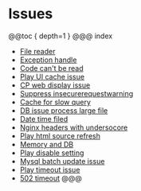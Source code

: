 # Issues
@@toc { depth=1 }
@@@ index

* [File reader](filereader/index.md)
* [Exception handle](exceptionhandle/index.md)
* [Code can't be read](codeStyle/inde.md)
* [Play UI cache issue](playui/index.md)
* [CP web display issue](uidisplay/index.md)
* [Suppress insecurerequestwarning](warningmessage/index.md)
* [Cache for slow query](cacheforslowquery/index.md)
* [DB issue process large file](dbsavefail/index.md)
* [Date time filed](datefield/index.md)
* [Nginx headers with undersocore](nginxHeaders/index.md)
* [Play html source refresh](playhtmlrefresh/index.md)
* [Memory and DB](memAndDB/index.md)
* [Play disable setting](playdisablesetting/index.md)
* [Mysql batch update issue](mysqlBatchIssue/index.md)
* [Play timeout issue](playTimeoutIssue/index.md)
* [502 timeout](sockettimeout/index.md)
@@@
